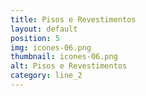 ```yaml
---
title: Pisos e Revestimentos
layout: default
position: 5
img: icones-06.png
thumbnail: icones-06.png
alt: Pisos e Revestimentos
category: line_2
---
```

